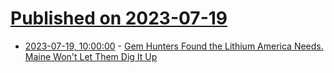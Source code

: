 # [Published on 2023-07-19](index.md)

* [2023-07-19, 10:00:00](https://news.slashdot.org/story/23/07/19/0032224/gem-hunters-found-the-lithium-america-needs-maine-wont-let-them-dig-it-up?utm_source=rss1.0mainlinkanon&utm_medium=feed) - [Gem Hunters Found the Lithium America Needs. Maine Won't Let Them Dig It Up](https://news.slashdot.org/story/23/07/19/0032224/gem-hunters-found-the-lithium-america-needs-maine-wont-let-them-dig-it-up?utm_source=rss1.0mainlinkanon&utm_medium=feed)
